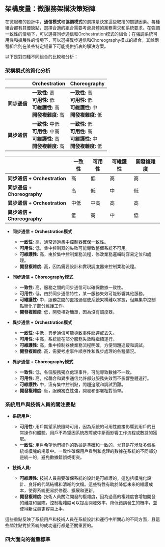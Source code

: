  ## 架構度量：微服務架構決策矩陣

在微服務的設計中，**通信模式**和**協調模式**的選擇是決定這些取捨的關鍵因素。每種組合都有其優缺點，選擇合適的組合需要考慮具體的業務需求和系統要求。在強調一致性的情境下，可以選擇同步通信和Orchestration模式的組合；在強調系統可用性和擴展性的情境下，可以選擇異步通信和Choreography模式的組合。其餘兩種組合則在某些特定場景下可能提供折衷的解決方案。

以下是對四種不同組合的比較和分析：

### 架構模式的質化分析

|                    | **Orchestration** | **Choreography** |
|--------------------|-------------------|------------------|
| **同步通信**       | **一致性:** 高 <br> **可用性:** 低 <br> **可維護性:** 高 <br> **開發複雜度:** 高 | **一致性:** 高 <br> **可用性:** 低 <br> **可維護性:** 中 <br> **開發複雜度:** 低 |
| **異步通信**       | **一致性:** 中低 <br> **可用性:** 中高 <br> **可維護性:** 高 <br> **開發複雜度:** 高 | **一致性:** 低 <br> **可用性:** 高 <br> **可維護性:** 中 <br> **開發複雜度:** 低 |

|                             | **一致性** | **可用性** | **可維護性** | **開發複雜度** |
|-----------------------------|------------|------------|--------------|----------------|
| **同步通信 + Orchestration** | 高         | 低         | 高           | 高             |
| **同步通信 + Choreography**  | 高         | 低         | 中           | 低             |
| **異步通信 + Orchestration**  | 中低       | 中高       | 高           | 高             |
| **異步通信 + Choreography**   | 低         | 高       | 中           | 低             |


- **同步通信 + Orchestration模式**
  - **一致性:** 高，通常透過集中控制器確保一致性。
  - **可用性:** 低，集中控制器的失敗可能導致整個系統不可用。
  - **可維護性:** 高，由於集中控制業務流程，修改業務邏輯時容易定位和處理。
  - **開發複雜度:** 高，因為需要設計和實現調度器來控制業務流程。

- **同步通信 + Choreography模式**
  - **一致性:** 高，服務之間的同步通信可以確保數據一致性。
  - **可用性:** 低，由於同步通信特性，某一服務失效可能影響其他服務。
  - **可維護性:** 中，服務之間的直接通信使系統架構難以掌握，但無集中控制點簡化了部分維護工作。
  - **開發複雜度:** 低，開發相對簡單，因為沒有調度器。

- **異步通信 + Orchestration模式**
  - **一致性:** 中低，異步通信可能導致事件延遲或丟失。
  - **可用性:** 中高，系統能在部分服務失效時繼續運行。
  - **可維護性:** 高，集中控制器使業務流程明確，方便問題追蹤和調試。
  - **開發複雜度:** 高，需要考慮事件順序性和異步處理的各種情況。

- **異步通信 + Choreography模式**
  - **一致性:** 低，各個服務獨立處理事件，可能導致數據不一致。
  - **可用性:** 高，松耦合和異步通信允許部分服務失效而不影響整體運行。
  - **可維護性:** 中，沒有集中控制點，問題追蹤和調試困難。
  - **開發複雜度:** 低，服務獨立性強，開發和部署相對簡單。


### 系統用戶與技術人員的關注要點

- **系統用戶:**
   - **可用性:** 用戶期望系統隨時可用，因為系統的可用性直接影響到用戶的日常操作和體驗。用戶不希望因系統故障或中斷而影響工作流程或數據的獲取。
   - **一致性:** 用戶希望他們操作的數據是準確和一致的，尤其是在涉及多個系統或模塊的場景中。一致性確保用戶看到和處理的數據在系統的不同部分是統一的，避免數據錯誤或衝突。

- **技術人員:**
   - **可維護性:** 技術人員需要確保系統的設計是可維護的，這包括模塊化設計、良好的代碼結構和清晰的文檔。這些特性有助於降低未來的維護成本，使得系統更易於修復、擴展和更新。
   - **開發複雜度:** 技術人員關注開發的複雜度，因為過高的複雜度會增加開發的難度和風險。控制複雜度可以提高開發效率，降低錯誤發生的概率，並使得新成員更容易上手。

這些重點反映了系統用戶和技術人員在系統設計和運行中所關心的不同方面，且這些關注點對於系統的成功運行都是至關重要的。


### 四大面向的衡量標準

